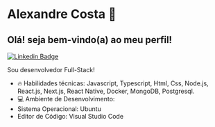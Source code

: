  
# Alexandre Costa 🚀️
## Olá! seja bem-vindo(a) ao meu perfil!
[![Linkedin Badge](https://img.shields.io/badge/-LinkedIn-blue?style=flat-square&logo=Linkedin&logoColor=white&link=https://www.linkedin.com/in/alexandre-costa-401699199/)](https://www.linkedin.com/in/alexandre-costa-401699199/)

Sou desenvolvedor Full-Stack!

- :fire: Habilidades técnicas: Javascript, Typescript, Html, Css, Node.js, React.js, Next.js, React Native, Docker, MongoDB, Postgresql.
- :computer: Ambiente de Desenvolvimento:
 - Sistema Operacional: Ubuntu
 - Editor de Código: Visual Studio Code


